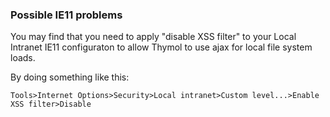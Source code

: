 ### Possible IE11 problems

You may find that you need to apply "disable XSS filter" to your Local Intranet IE11 configuraton to allow Thymol to use ajax for local file system loads.

By doing something like this:

    Tools>Internet Options>Security>Local intranet>Custom level...>Enable XSS filter>Disable
